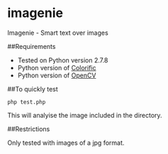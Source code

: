 # imagenie
Imagenie - Smart text over images

##Requirements
 - Tested on Python version 2.7.8
 - Python version of [Colorific](https://github.com/99designs/colorific)
 - Python version of [OpenCV](https://www.google.co.uk/search?q=OpenCV2&oq=OpenCV2&aqs=chrome..69i57.98j0j7&sourceid=chrome&es_sm=91&ie=UTF-8#safe=off&q=OpenCV+python)


##To quickly test
```
php test.php
```

This will analyise the image included in the directory.

##Restrictions

Only tested with images of a jpg format.